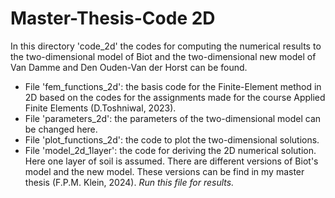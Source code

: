 # Master-Thesis-Code 2D
In this directory 'code_2d' the codes for computing the numerical results to the two-dimensional model of Biot and the two-dimensional new model of Van Damme and Den Ouden-Van der Horst can be found.

- File 'fem_functions_2d': the basis code for the Finite-Element method in 2D based on the codes for the assignments made for the course Applied Finite Elements
  (D.Toshniwal, 2023).
- File 'parameters_2d': the parameters of the two-dimensional model can be changed here.
- File 'plot_functions_2d': the code to plot the two-dimensional solutions.
- File 'model_2d_1layer': the code for deriving the 2D numerical solution. Here one layer of soil is assumed. There are different versions of Biot's model and the new model. These versions can be find in my master thesis (F.P.M. Klein, 2024).
  _Run this file for results._ 
